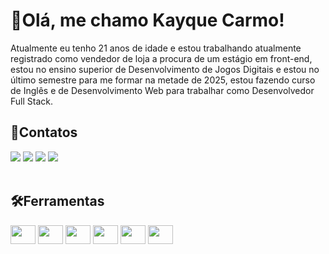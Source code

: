 <h1>📍Olá, me chamo Kayque Carmo!</h1>
<div>
<p>
  Atualmente eu tenho 21 anos de idade e estou trabalhando atualmente registrado como vendedor de loja a procura de um estágio em front-end, estou no ensino superior de Desenvolvimento de Jogos Digitais e estou no último semestre para me formar na metade de 2025, estou fazendo curso de Inglês e de Desenvolvimento Web para trabalhar como Desenvolvedor Full Stack.
</p>
</div>
<div>
  <h2>📩Contatos</h2>
<a href="https://www.instagram.com/carmo.kaa/" target="_blank">
  <img src="https://img.shields.io/badge/Instagram-E4405F?style=for-the-badge&logo=instagram&logoColor=white" target="_blank"></a>
<a href="https://www.linkedin.com/in/kayque-de-almeida-rodrigues-do-carmo-91aba1103?utm_source=share&utm_campaign=share_via&utm_content=profile&utm_medium=android_app">
  <img src="https://img.shields.io/badge/LinkedIn-0077B5?style=for-the-badge&logo=linkedin&logoColor=white"></a>
<a href="https://discord.gg/N7FGT7w9xN">
  <img src="https://img.shields.io/badge/Discord-7289DA?style=for-the-badge&logo=discord&logoColor=white"></a>
<a href="mailto:kayque.carmo.kc@gmail.com">
  <img src="https://img.shields.io/badge/Gmail-D14836?style=for-the-badge&logo=gmail&logoColor=white">
</a>
</div>


<div style="display: inline_block"><br>
  <h2>🛠️Ferramentas</h2>
  <img align="center" height="30" width="40" src="https://cdn.jsdelivr.net/gh/devicons/devicon@latest/icons/html5/html5-original.svg">
  <img align="center" height="30" width="40" src="https://cdn.jsdelivr.net/gh/devicons/devicon@latest/icons/css3/css3-original.svg">  
  <img align="center" height="30" width="40" src="https://cdn.jsdelivr.net/gh/devicons/devicon@latest/icons/bootstrap/bootstrap-original.svg">
  <img align="center" height="30" width="40" src="https://cdn.jsdelivr.net/gh/devicons/devicon@latest/icons/javascript/javascript-original.svg">
  <img align="center" height="30" width="40" src="https://cdn.jsdelivr.net/gh/devicons/devicon@latest/icons/vscode/vscode-original.svg">
  <img align="center" height="30" width="40" src="https://cdn.jsdelivr.net/gh/devicons/devicon@latest/icons/git/git-original.svg" />
</div> 

